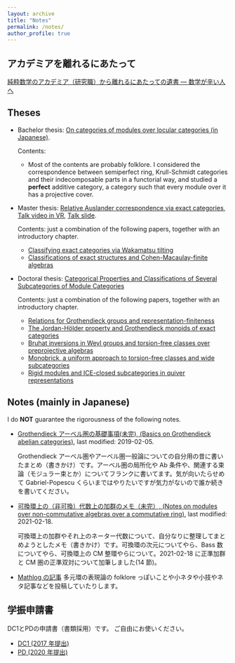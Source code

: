 ```yaml
---
layout: archive
title: "Notes"
permalink: /notes/
author_profile: true
---
```


## アカデミアを離れるにあたって

[純粋数学のアカデミア（研究職）から離れるにあたっての遺書 ― 数学が辛い人へ](/acadexit/)

## Theses

- Bachelor thesis: [On categories of modules over locular categories (in Japanese)](/files/sotsuron.pdf).

  Contents:

  - Most of the contents are probably folklore. I considered the correspondence between semiperfect ring, Krull-Schmidt categories and their indecomposable parts in a functorial way, and studied a **perfect** additive category, a category such that every module over it has a projective cover.

- Master thesis: [Relative Auslander correspondence via exact categories](/files/master_thesis.pdf), [Talk video in VR](https://youtu.be/ENQNdLAF_NE), [Talk slide](/files/mt0130.pdf).

  Contents: just a combination of the following papers, together with an introductory chapter.

  - [Classifying exact categories via Wakamatsu tilting](/papers/wakamatsu/)
  - [Classifications of exact structures and Cohen-Macaulay-finite algebras](/papers/exact-str/)

- Doctoral thesis: [Categorical Properties and Classifications of Several Subcategories of Module Categories](/files/phd_thesis.pdf)

  Contents: just a combination of the following papers, together with an introductory chapter.

  - [Relations for Grothendieck groups and representation-finiteness](/papers/relations/)
  - [The Jordan-H&ouml;lder property and Grothendieck monoids of exact categories](/papers/JHP/)
  - [Bruhat inversions in Weyl groups and torsion-free classes over preprojective algebras](/papers/binv/)
  - [Monobrick, a uniform approach to torsion-free classes and wide subcategories](/papers/mbrick/)
  - [Rigid modules and ICE-closed subcategories in quiver representations](/papers/rigidICE/)

## Notes (mainly in Japanese)

I do **NOT** guarantee the rigorousness of the following notes.

- [Grothendieck アーベル圏の基礎事項(未完), (Basics on Grothendieck abelian categories)](/files/GrothendieckAbelian0205.pdf), last modified: 2019-02-05.

  Grothendieck アーベル圏やアーベル圏一般論についての自分用の昔に書いたまとめ（書きかけ）です。アーベル圏の局所化や Ab 条件や、関連する束論（モジュラー束とか）についてフランクに書いてます。気が向いたらせめて Gabriel-Popescu くらいまではやりたいですが気力がないので誰か続きを書いてください。

- [可換環上の（非可換）代数上の加群のメモ（未完）, (Notes on modules over non-commutative algebras over a commutative ring)](/files/comm-order0218.pdf), last modified: 2021-02-18.

  可換環上の加群やそれ上のネーター代数について、自分なりに整理してまとめようとしたメモ（書きかけ）です。可換環の次元についてやら、Bass 数についてやら、可換環上の CM 整環やらについて。2021-02-18 に正準加群と CM 圏の正準双対について加筆しました(14 節)。

- [Mathlog の記事](https://mathlog.info/users/902/articles)
  多元環の表現論の folklore っぽいことや小ネタや小技やネタ記事などを投稿していたりします。

## 学振申請書

DC1とPDの申請書（書類採用）です。
ご自由にお使いください。

- [DC1 (2017 年提出)](/files/dc1.pdf)
- [PD (2020 年提出)](/files/pd.pdf)
